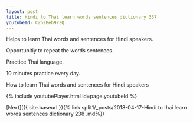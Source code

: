 ```yaml
---
layout: post
title: Hindi to Thai learn words sentences dictionary 337 
youtubeId: CZn2Beh9rZQ
---
```

 
 
Helps to learn Thai words and sentences for Hindi speakers.

Opportunitiy to repeat the words sentences. 

Practice Thai language. 
 
10 minutes practice every day. 
 
How to learn Thai words and sentences for Hindi speakers 
 
{% include youtubePlayer.html id=page.youtubeId %}
 
 
[Next]({{ site.baseurl }}{% link  split1/_posts/2018-04-17-Hindi to thai learn words sentences dictionary 238 .md%})
 
